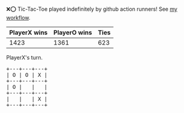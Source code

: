 :x::o: Tic-Tac-Toe played indefinitely by github action runners! See [my workflow](.github/workflows/play.yaml).

|PlayerX wins|PlayerO wins|Ties|
|-|-|-|
|1423|1361|623|

PlayerX's turn.

<pre>
+---+---+---+
| O | O | X |
+---+---+---+
| O |   |   |
+---+---+---+
|   |   | X |
+---+---+---+
</pre>